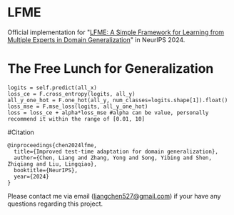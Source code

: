 # LFME

Official implementation for "[LFME: A Simple Framework for Learning from Multiple Experts in Domain Generalization](https://arxiv.org/abs/2410.17020)" in NeurIPS 2024.

# The Free Lunch for Generalization

```
logits = self.predict(all_x)
loss_ce = F.cross_entropy(logits, all_y)
all_y_one_hot = F.one_hot(all_y, num_classes=logits.shape[1]).float()
loss_mse = F.mse_loss(logits, all_y_one_hot)
loss = loss_ce + alpha*loss_mse #alpha can be value, personally recommend it within the range of [0.01, 10]
```


#Citation

```
@inproceedings{chen2024lfme,
  title={Improved test-time adaptation for domain generalization},
  author={Chen, Liang and Zhang, Yong and Song, Yibing and Shen, Zhiqiang and Liu, Lingqiao},
  booktitle={NeurIPS},
  year={2024}
}

```

Please contact me via email (liangchen527@gmail.com) if your have any questions regarding this project.

